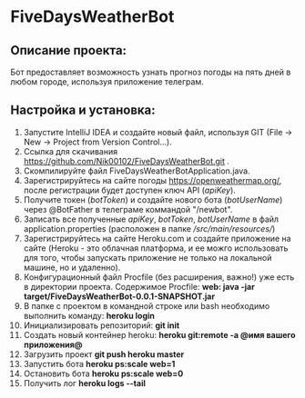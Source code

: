 # FiveDaysWeatherBot

## Описание проекта:
Бот предоставляет возможность узнать прогноз погоды на пять дней в любом городе, используя приложение телеграм.

## Настройка и установка:
1. Запустите IntelliJ IDEA и создайте новый файл, используя GIT (File -> New -> Project from Version Control...).
2. Ссылка для скачивания https://github.com/Nik00102/FiveDaysWeatherBot.git .
3. Скомпилируйте файл FiveDaysWeatherBotApplication.java.
4. Зарегистрируйтесь на сайте погоды https://openweathermap.org/, после регистрации будет доступен ключ API (*apiKey*).
5. Получите токен (*botToken*) и создайте нового бота (*botUserName*) через @BotFather в телеграме коммандой "/newbot".
6. Записать все полученные *apiKey*, *botToken*, *botUserName* в файл application.properties (расположен в папке */src/main/resources/*)
7. Зарегистрируйтесь на сайте Heroku.com и создайте приложение на сайте (Heroku - это облачная платформа, и ее можго использовать для того, чтобы запускать приложение не только на локальной машине, но и удаленно).
8. Конфигурационный файл Procfile (без расширения, важно!) уже есть в директории проекта.
    Содержимое Procfile: **web: java -jar target/FiveDaysWeatherBot-0.0.1-SNAPSHOT.jar**
 9. В папке с проектом в командной строке или bash необходимо выполнить команду: 
 **heroku login**
 10. Инициализировать репозиторий:
**git init** 
11. Создать новый контейнер heroku:
**heroku git:remote -a @имя вашего приложения@**
12. Загрузить проект 
**git push heroku master**
13. Запустить бота
**heroku ps:scale web=1**
14. Остановить бота
**heroku ps:scale web=0**
15. Получить лог
**heroku logs --tail**
